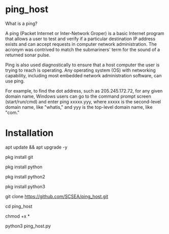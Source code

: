 # ping_host

What is a ping?

A ping (Packet Internet or Inter-Network Groper) is a basic Internet program that allows a user to test and verify if a particular destination IP address exists and can accept requests in computer network administration. The acronym was contrived to match the submariners' term for the sound of a returned sonar pulse.

Ping is also used diagnostically to ensure that a host computer the user is trying to reach is operating. Any operating system (OS) with networking capability, including most embedded network administration software, can use ping.

For example, to find the dot address, such as 205.245.172.72, for any given domain name, Windows users can go to the command prompt screen (start/run/cmd) and enter ping xxxxx.yyy, where xxxxx is the second-level domain name, like "whatis," and yyy is the top-level domain name, like "com."


# Installation


apt update && apt upgrade -y

pkg install git

pkg install python

pkg install python2

pkg install python3

git clone https://github.com/SCSEA/ping_host.git

cd ping_host

chmod +x *

python3 ping_host.py
